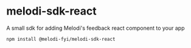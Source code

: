 # melodi-sdk-react
A small sdk for adding Melodi's feedback react component to your app

`npm install @melodi-fyi/melodi-sdk-react`
